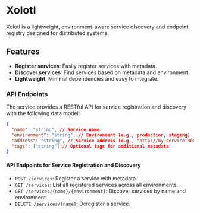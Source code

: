 # Xolotl
Xolotl is a lightweight, environment-aware service discovery and endpoint registry designed for distributed systems.

## Features
- **Register services**: Easily register services with metadata.
- **Discover services**: Find services based on metadata and environment.
- **Lightweight**: Minimal dependencies and easy to integrate.

### API Endpoints

The service provides a RESTful API for service registration and discovery with the following data model:

```json
{
  "name": "string", // Service name
  "environment": "string", // Environment (e.g., production, staging)
  "address": "string", // Service address (e.g., "http://my-service:8000")
  "tags": ["string"] // Optional tags for additional metadata
}
```

#### API Endpoints for Service Registration and Discovery
- `POST /services`: Register a service with metadata.
- `GET /services`: List all registered services across all environments.
- `GET /services/{name}/{environment}`: Discover services by name and environment.
- `DELETE /services/{name}`: Deregister a service.
